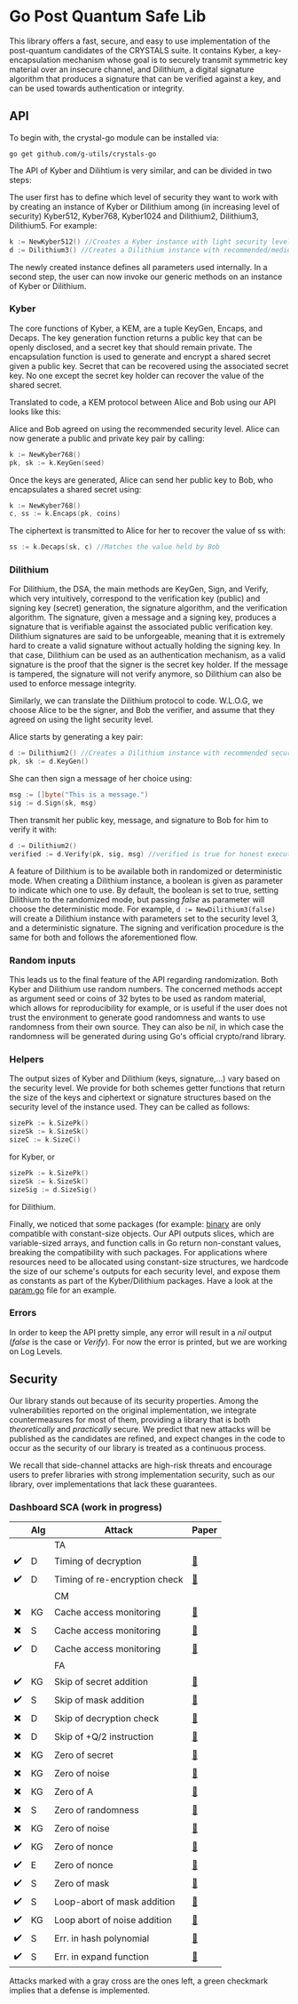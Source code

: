 # Go Post Quantum Safe Lib

This library offers a fast, secure, and easy to use implementation of the post-quantum candidates of the CRYSTALS suite.
It contains Kyber, a key-encapsulation mechanism whose goal is to securely transmit symmetric key material over an insecure channel, and Dilithium, a digital signature algorithm that produces a signature that can be verified against a key, and can be used towards authentication or integrity.

## API

To begin with, the crystal-go module can be installed via:

```shell
go get github.com/g-utils/crystals-go
```

The API of Kyber and Dilihtium is very similar, and can be divided in two steps:

The user first has to define which level of security they want to work with by creating an instance of Kyber or Dilithium among (in increasing level of security) Kyber512, Kyber768, Kyber1024 and Dilithium2, Dilithium3, Dilithium5. For example:

```go
k := NewKyber512() //Creates a Kyber instance with light security level
d := Dilithium3() //Creates a Dilithium instance with recommended/medium security level
```

The newly created instance defines all parameters used internally. In a second step, the user can now invoke our generic methods on an instance of Kyber or Dilithium.

### Kyber

The core functions of Kyber, a KEM, are a tuple KeyGen, Encaps, and Decaps. The key generation function returns a public key that can be openly disclosed, and a secret key that should remain private. The encapsulation function is used to generate and encrypt a shared secret given a public key. Secret that can be recovered using the associated secret key. No one except the secret key holder can recover the value of the shared secret.

Translated to code, a KEM protocol between Alice and Bob using our API looks like this:

Alice and Bob agreed on using the recommended security level. Alice can now generate a public and private key pair by calling:

```go
k := NewKyber768()
pk, sk := k.KeyGen(seed)
```

Once the keys are generated, Alice can send her public key to Bob, who encapsulates a shared secret using:

```go
k := NewKyber768()
c, ss := k.Encaps(pk, coins)
```

The ciphertext is transmitted to Alice for her to recover the value of ss with:

```go
ss := k.Decaps(sk, c) //Matches the value held by Bob
```

### Dilithium

For Dilithium, the DSA, the main methods are KeyGen, Sign, and Verify, which very intuitively, correspond to the verification key (public) and signing key (secret) generation, the signature algorithm, and the verification algorithm. The signature, given a message and a signing key, produces a signature that is verifiable against the associated public verification key. Dilithium signatures are said to be unforgeable, meaning that it is extremely hard to create a valid signature without actually holding the signing key. In that case, Dilithium can be used as an authentication mechanism, as a valid signature is the proof that the signer is the secret key holder. If the message is tampered, the signature will not verify anymore, so Dilithium can also be used to enforce message integrity.

Similarly, we can translate the Dilithium protocol to code. W.L.O.G, we choose Alice to be the signer, and Bob the verifier, and assume that they agreed on using the light security level.

Alice starts by generating a key pair:

```go
d := Dilithium2() //Creates a Dilithium instance with recommended security level
pk, sk := d.KeyGen()
```

She can then sign a message of her choice using:

```go
msg := []byte("This is a message.")
sig := d.Sign(sk, msg)
```

Then transmit her public key, message, and signature to Bob for him to verify it with:

```go
d := Dilithium2()
verified := d.Verify(pk, sig, msg) //verified is true for honest executions
```

A feature of Dilithium is to be available both in randomized or deterministic mode. When creating a Dilithium instance, a boolean is given as parameter to indicate which one to use. By default, the boolean is set to true, setting Dilithium to the randomized mode, but passing _false_ as parameter will choose the deterministic mode.
For example, `d := NewDilithium3(false)` will create a Dilithium instance with parameters set to the security level 3, and a deterministic signature.
The signing and verification procedure is the same for both and follows the aforementioned flow.

### Random inputs

This leads us to the final feature of the API regarding randomization. Both Kyber and Dilithium use random numbers. The concerned methods accept as argument seed or coins of 32 bytes to be used as random material, which allows for reproducibility for example, or is useful if the user does not trust the environment to generate good randomness and wants to use randomness from their own source.
They can also be _nil_, in which case the randomness will be generated during using Go's official crypto/rand library.

### Helpers

The output sizes of Kyber and Dilithium (keys, signature,...) vary based on the security level.
We provide for both schemes getter functions that return the size of the keys and ciphertext or signature structures based on the security level of the instance used.
They can be called as follows:

```go
sizePk := k.SizePk()
sizeSk := k.SizeSk()
sizeC := k.SizeC()
```

for Kyber, or

```go
sizePk := k.SizePk()
sizeSk := k.SizeSk()
sizeSig := d.SizeSig()
```

for Dilithium.

Finally, we noticed that some packages (for example: [binary](https://golang.org/pkg/encoding/binary/) are only compatible with constant-size objects.
Our API outputs slices, which are variable-sized arrays, and function calls in Go return non-constant values, breaking the compatibility with such packages.
For applications where resources need to be allocated using constant-size structures, we hardcode the size of our scheme's outputs for each security level, and expose them as constants as part of the Kyber/Dilithium packages. Have a look at the [param.go](https://github.com/g-utils/crystals-go/blob/main/crystals-dilithium/params.go#L19) file for an example.

### Errors

In order to keep the API pretty simple, any error will result in a _nil_ output (_false_ is the case or _Verify_). For now the error is printed, but we are working on Log Levels.

## Security

Our library stands out because of its security properties. Among the vulnerabilities reported on the original implementation, we integrate countermeasures for most of them, providing a library that is both _theoretically_ and _practically_ secure. We predict that new attacks will be published as the candidates are refined, and expect changes in the code to occur as the security of our library is treated as a continuous process.

We recall that side-channel attacks are high-risk threats and encourage users to prefer libraries with strong implementation security, such as our library, over implementations that lack these guarantees.

### Dashboard SCA (work in progress)

|     | Alg | Attack                        | Paper           |
| --- | --- | ----------------------------- | :-------------- |
|     |     | TA                            |                 |
| ✔️  | D   | Timing of decryption          | [:link:][dan19] |
| ✔️  | D   | Timing of re-encryption check | [:link:][guo20] |
|     |     | CM                            |                 |
| ✖️  | KG  | Cache access monitoring       | [:link:][fac18] |
| ✖️  | S   | Cache access monitoring       | [:link:][fac18] |
| ✔️  | D   | Cache access monitoring       | [:link:][rav20] |
|     |     | FA                            |                 |
| ✔️  | KG  | Skip of secret addition       | [:link:][bbk19] |
| ✔️  | S   | Skip of mask addition         | [:link:][rav19] |
| ✖️  | D   | Skip of decryption check      | [:link:][pp21]  |
| ✖️  | D   | Skip of +Q/2 instruction      | [:link:][pp21]  |
| ✖️  | KG  | Zero of secret                | [:link:][bbk19] |
| ✖️  | KG  | Zero of noise                 | [:link:][val17] |
| ✖️  | KG  | Zero of A                     | [:link:][val17] |
| ✖️  | S   | Zero of randomness            | [:link:][bbk19] |
| ✖️  | KG  | Zero of noise                 | [:link:][val17] |
| ✔️  | KG  | Zero of nonce                 | [:link:][rav18] |
| ✔️  | E   | Zero of nonce                 | [:link:][rav18] |
| ✔️  | S   | Zero of mask                  | [:link:][esp18] |
| ✔️  | S   | Loop-abort of mask addition   | [:link:][bbk19] |
| ✔️  | KG  | Loop abort of noise addition  | [:link:][esp18] |
| ✔️  | S   | Err. in hash polynomial       | [:link:][bp18]  |
| ✔️  | S   | Err. in expand function       | [:link:][bp18]  |

Attacks marked with a gray cross are the ones left, a green checkmark implies that a defense is implemented.

[dan19]: https://doi.org/10.1145/3338467.3358948
[guo20]: https://eprint.iacr.org/2020/743
[fac18]: https://ieeexplore.ieee.org/document/8494855
[rav20]: https://eprint.iacr.org/2020/1559
[bbk19]: https://eprint.iacr.org/2016/415
[rav19]: https://eprint.iacr.org/2019/769
[rav18]: https://eprint.iacr.org/2018/211
[val17]: https://doi.org/10.1145/3178291.3178294
[pp21]: https://eprint.iacr.org/2021/064
[esp18]: https://eprint.iacr.org/2016/449.pdf
[bp18]: https://eprint.iacr.org/2018/355

